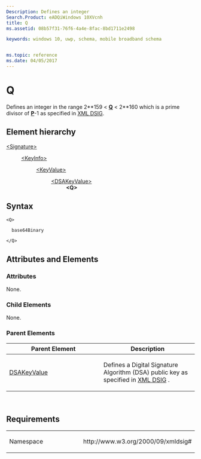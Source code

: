 ```yaml
---
Description: Defines an integer
Search.Product: eADQiWindows 10XVcnh
title: Q
ms.assetid: 08b57f31-76f6-4a4e-8fac-8bd1711e2498

keywords: windows 10, uwp, schema, mobile broadband schema


ms.topic: reference
ms.date: 04/05/2017
---
```


# Q


Defines an integer in the range 2\*\*159 &lt; [**Q**](element-q.md) &lt; 2\*\*160 which is a prime divisor of [**P**](element-p.md)-1 as specified in [XML DSIG](https://www.w3.org/TR/xmldsig-core/).

## Element hierarchy

<dl>
<dt><a href="element-signature.md">&lt;Signature&gt;</a></dt>
<dd>
<dl>
<dt><a href="element-keyinfo.md">&lt;KeyInfo&gt;</a></dt>
<dd>
<dl>
<dt><a href="element-keyvalue.md">&lt;KeyValue&gt;</a></dt>
<dd>
<dl>
<dt><a href="element-dsakeyvalue.md">&lt;DSAKeyValue&gt;</a></dt>
<dd><b>&lt;Q&gt;</b></dd>
</dl>
</dd>
</dl>
</dd>
</dl>
</dd>
</dl>

## Syntax

``` syntax
<Q>

  base64Binary

</Q>
```

## Attributes and Elements


### Attributes

None.

### Child Elements

None.

### Parent Elements

<table>
<colgroup>
<col width="50%" />
<col width="50%" />
</colgroup>
<thead>
<tr class="header">
<th>Parent Element</th>
<th>Description</th>
</tr>
</thead>
<tbody>
<tr class="odd">
<td><a href="element-dsakeyvalue.md">DSAKeyValue</a> </td>
<td><p>Defines a Digital Signature Algorithm (DSA) public key as specified in <a href="https://www.w3.org/TR/xmldsig-core/">XML DSIG</a> .</p></td>
</tr>
</tbody>
</table>

 

## Requirements

<table>
<colgroup>
<col width="50%" />
<col width="50%" />
</colgroup>
<tbody>
<tr class="odd">
<td><p>Namespace</p></td>
<td><p>http://www.w3.org/2000/09/xmldsig#</p></td>
</tr>
</tbody>
</table>

 

 



